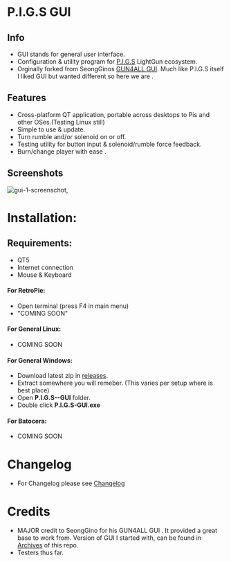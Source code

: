 # P.I.G.S GUI

## Info
- GUI stands for general user interface.
- Configuration & utility program for [P.I.G.S](https://github.com/Fusion-Lightguns/P.I.G.S--Pico-Infared-Gun-System) LightGun ecosystem.
- Orginally forked from SeongGinos [GUN4ALL GUI](https://github.com/SeongGino/GUN4ALL-GUI). Much like P.I.G.S itself I liked GUI but wanted different so here we are .

## Features
 - Cross-platform QT application, portable across desktops to Pis and other OSes.(Testing Linux still)
 - Simple to use & update. 
 - Turn rumble and/or solenoid on or off.
 - Testing utility for button input & solenoid/rumble force feedback.
 - Burn/change player with ease .

## Screenshots 
![gui-1-screenschot](https://github.com/Fusion-Lightguns/P.I.G.S-GUI/assets/118452807/4fb03caa-bb34-43cd-b99a-643c03ecd7da),


# Installation:

## Requirements: 
- QT5
- Internet connection
- Mouse & Keyboard

#### For RetroPie:
- Open terminal (press F4 in main menu)
- "COMING SOON"

#### For General Linux:
- COMING SOON

#### For General Windows:
 - Download latest zip in [releases](https://github.com/Fusion-Lightguns/P.I.G.S-GUI/releases/).
 - Extract somewhere you will remeber. (This varies per setup where is best place)
 - Open **P.I.G.S--GUI** folder.
 - Double click **P.I.G.S-GUI.exe**

#### For Batocera:
- COMING SOON 

# Changelog
- For Changelog please see [Changelog](https://github.com/Fusion-Lightguns/P.I.G.S-GUI/blob/main/Changelog.md)

# Credits
- MAJOR credit to SeongGino for his GUN4ALL GUI . It provided a great base to work from. Version of GUI I started with, can be found in [Archives](https://github.com/Fusion-Lightguns/P.I.G.S-GUI/tree/main/Archives/SeongGino--GUN4ALL) of this repo.
- Testers thus far.
  
